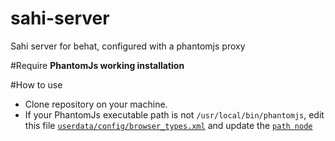 # sahi-server
Sahi server for behat, configured with a phantomjs proxy

#Require 
__PhantomJs working installation__

#How to use
 + Clone repository on your machine.
 + If your PhantomJs executable path is not `/usr/local/bin/phantomjs`, edit this file [`userdata/config/browser_types.xml`](https://github.com/yoanm/sahi-server/blob/master/userdata/config/browser_types.xml) and update the [`path node`](https://github.com/yoanm/sahi-server/blob/master/userdata/config/browser_types.xml#L6)
